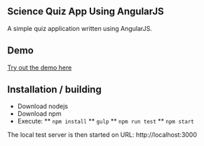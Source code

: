 ## Science Quiz App Using AngularJS
A simple quiz application written using AngularJS.

## Demo
[Try out the demo here](https://www.kriik.com/ng-quiz)

## Installation / building
 * Download nodejs
 * Download npm
 * Execute:
 ** `npm install`
 ** `gulp`
 ** `npm run test`
 ** `npm start`

The local test server is then started on URL: http://localhost:3000

